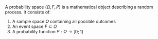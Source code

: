 A probability space $(\Omega, F, P)$ is a mathematical object describing a random process.
It consists of:
1. A sample space $\Omega$ containing all possible outcomes
2. An event space $F \subset \Omega$
3. A probability function $P: \Omega \rightarrow [0; 1]$ 


